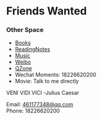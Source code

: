 
# Friends Wanted

### Other Space  
- [Books](https://1drv.ms/f/s!AjnTck1kjTur020KBel2WntM13Af)
- [ReadingNotes](https://d.docs.live.net/ab3b8d644d72d339/Documents/Zhang%20的笔记本/book.one#section-id={812ECB93-85B4-2944-A88F-3FC02B97E7A0}&end) 
- [Music](https://music.163.com/#/user/home?id=349944279)  
- [Weibo](https://weibo.com/LoveOrFail/home)  
- [QZone](https://user.qzone.qq.com/461177348)
- Wechat Moments: 18226620200
- Movie: Talk to me directly

VENI VIDI VICI  -Julius Caesar


Email: 461177348@qq.com    
Phone: 18226620200
